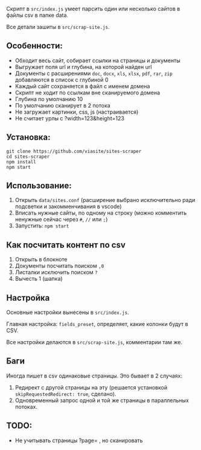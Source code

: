 Скрипт в `src/index.js` умеет парсить один или несколько сайтов в файлы csv в папке data.

Все детали зашиты в `src/scrap-site.js`.

## Особенности:
- Обходит весь сайт, собирает ссылки на страницы и документы
- Выгружает поля url и глубина, на которой найден url
- Документы с расширениями `doc`, `docx`, `xls`, `xlsx`, `pdf`, `rar`, `zip` добавляются в список с глубиной 0
- Каждый сайт сохраняется в файл с именем домена
- Скрипт не ходит по ссылкам вне сканируемого домена
- Глубина по умолчанию 10
- По умолчанию сканирует в 2 потока
- Не загружает картинки, css, js (настраивается)
- Не считает урлы с ?width=123&height=123

## Установка:
```
git clone https://github.com/viasite/sites-scraper
cd sites-scraper
npm install
npm start
```

## Использование:
1. Открыть `data/sites.conf` (расширение выбрано исключительно ради подсветки и закомменчивания в vscode)
2. Вписать нужные сайты, по одному на строку (можно комментить ненужные сейчас через `#`, `//` или `;`)
3. Запустить: `npm start`

## Как посчитать контент по csv
1. Открыть в блокноте
2. Документы посчитать поиском `,0`
3. Листалки исключить поиском `?`
4. Вычесть 1 (шапка)

## Настройка
Основные настройки вынесены в `src/index.js`.

Главная настройка: `fields_preset`, определяет, какие колонки будут в CSV.

Все настройки делаются в `src/scrap-site.js`, комментарии там же.

## Баги
Иногда пишет в csv одинаковые страницы. Это бывает в 2 случаях: 
1. Редирект с другой страницы на эту (решается установкой `skipRequestedRedirect: true`, сделано).
2. Одновременный запрос одной и той же страницы в параллельных потоках.

## TODO:
- Не учитывать страницы ?page= , но сканировать
